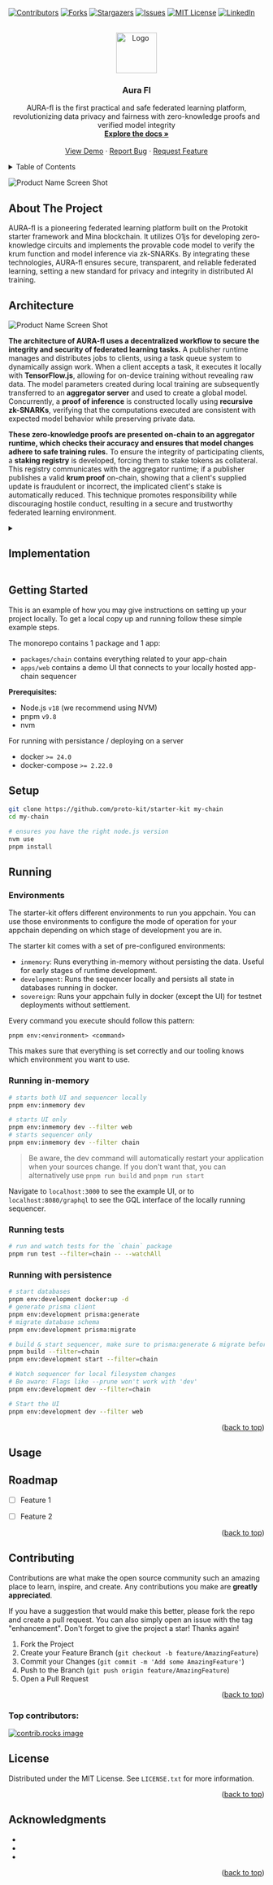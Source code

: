 <!-- Improved compatibility of back to top link: See: https://github.com/othneildrew/Best-README-Template/pull/73 -->
<a id="readme-top"></a>
<!--
*** Thanks for checking out the Best-README-Template. If you have a suggestion
*** that would make this better, please fork the repo and create a pull request
*** or simply open an issue with the tag "enhancement".
*** Don't forget to give the project a star!
*** Thanks again! Now go create something AMAZING! :D
-->



<!-- PROJECT SHIELDS -->
<!--
*** I'm using markdown "reference style" links for readability.
*** Reference links are enclosed in brackets [ ] instead of parentheses ( ).
*** See the bottom of this document for the declaration of the reference variables
*** for contributors-url, forks-url, etc. This is an optional, concise syntax you may use.
*** https://www.markdownguide.org/basic-syntax/#reference-style-links
-->
[![Contributors][contributors-shield]][contributors-url]
[![Forks][forks-shield]][forks-url]
[![Stargazers][stars-shield]][stars-url]
[![Issues][issues-shield]][issues-url]
[![MIT License][license-shield]][license-url]
[![LinkedIn][linkedin-shield]][linkedin-url]



<!-- PROJECT LOGO -->
<br />
<div align="center">
  <a href="https://github.com/utkarshdagoat/Aura-Fl">
    <img src="images/logo.png" alt="Logo" width="80" height="80">
  </a>

<h3 align="center">Aura Fl</h3>

  <p align="center">
    AURA-fl is the first practical and safe federated learning platform, revolutionizing data privacy and fairness with zero-knowledge proofs and verified model integrity
    <br />
    <a href="https://github.com/utkarshdagoat/Aura-Fl"><strong>Explore the docs »</strong></a>
    <br />
    <br />
    <a href="https://github.com/utkarshdagoat/Aura-Fl">View Demo</a>
    ·
    <a href="https://github.com/utkarshdagoat/Aura-Fl/issues/new?labels=bug&template=bug-report---.md">Report Bug</a>
    ·
    <a href="https://github.com/utkarshdagoat/Aura-Fl/issues/new?labels=enhancement&template=feature-request---.md">Request Feature</a>
  </p>
</div>



<!-- TABLE OF CONTENTS -->
<details>
  <summary>Table of Contents</summary>
  <ol>
    <li>
      <a href="#about-the-project">About The Project</a>
      <ul>
        <li><a href="#built-with">Built With</a></li>
      </ul>
    </li>
    <li>
      <a href="#getting-started">Getting Started</a>
      <ul>
        <li><a href="#prerequisites">Prerequisites</a></li>
        <li><a href="#installation">Installation</a></li>
      </ul>
    </li>
    <li><a href="#usage">Usage</a></li>
    <li><a href="#roadmap">Roadmap</a></li>
    <li><a href="#contributing">Contributing</a></li>
    <li><a href="#license">License</a></li>
    <li><a href="#contact">Contact</a></li>
    <li><a href="#acknowledgments">Acknowledgments</a></li>
  </ol>
</details>



![Product Name Screen Shot][product-screenshot]
## About The Project
AURA-fl is a pioneering federated learning platform built on the Protokit starter framework and Mina blockchain. It utilizes O1js for developing zero-knowledge circuits and implements the provable code model to verify the krum function and model inference via zk-SNARKs. By integrating these technologies, AURA-fl ensures secure, transparent, and reliable federated learning, setting a new standard for privacy and integrity in distributed AI training.
## Architecture
![Product Name Screen Shot][architecture]

**The architecture of AURA-fl uses a decentralized workflow to secure the integrity and security of federated learning tasks.** A publisher runtime manages and distributes jobs to clients, using a task queue system to dynamically assign work. When a client accepts a task, it executes it locally with **TensorFlow.js**, allowing for on-device training without revealing raw data. The model parameters created during local training are subsequently transferred to an **aggregator server** and used to create a global model. Concurrently, a **proof of inference** is constructed locally using **recursive zk-SNARKs**, verifying that the computations executed are consistent with expected model behavior while preserving private data.

**These zero-knowledge proofs are presented on-chain to an aggregator runtime, which checks their accuracy and ensures that model changes adhere to safe training rules.** To ensure the integrity of participating clients, a **staking registry** is developed, forcing them to stake tokens as collateral. This registry communicates with the aggregator runtime; if a publisher publishes a valid **krum proof** on-chain, showing that a client's supplied update is fraudulent or incorrect, the implicated client's stake is automatically reduced. This technique promotes responsibility while discouraging hostile conduct, resulting in a secure and trustworthy federated learning environment.
<details>
  <summary><h2>Implementation</h2></summary>
    <details>
    <summary>Runtime Modules</summary>
    </details>
    <details>
    <summary>ZK Program</summary>
    </details>
</details>


<!-- GETTING STARTED -->
## Getting Started

This is an example of how you may give instructions on setting up your project locally.
To get a local copy up and running follow these simple example steps.



The monorepo contains 1 package and 1 app:

- `packages/chain` contains everything related to your app-chain
- `apps/web` contains a demo UI that connects to your locally hosted app-chain sequencer

**Prerequisites:**

- Node.js `v18` (we recommend using NVM)
- pnpm `v9.8`
- nvm

For running with persistance / deploying on a server
- docker `>= 24.0`
- docker-compose `>= 2.22.0`

## Setup

```zsh
git clone https://github.com/proto-kit/starter-kit my-chain
cd my-chain

# ensures you have the right node.js version
nvm use
pnpm install
```

## Running

### Environments

The starter-kit offers different environments to run you appchain.
You can use those environments to configure the mode of operation for your appchain depending on which stage of development you are in.

The starter kit comes with a set of pre-configured environments:
- `inmemory`: Runs everything in-memory without persisting the data. Useful for early stages of runtime development.
- `development`: Runs the sequencer locally and persists all state in databases running in docker. 
- `sovereign`: Runs your appchain fully in docker (except the UI) for testnet deployments without settlement.

Every command you execute should follow this pattern:

`pnpm env:<environment> <command>`

This makes sure that everything is set correctly and our tooling knows which environment you want to use.

### Running in-memory

```zsh
# starts both UI and sequencer locally
pnpm env:inmemory dev

# starts UI only
pnpm env:inmemory dev --filter web
# starts sequencer only
pnpm env:inmemory dev --filter chain
```

> Be aware, the dev command will automatically restart your application when your sources change. 
> If you don't want that, you can alternatively use `pnpm run build` and `pnpm run start`

Navigate to `localhost:3000` to see the example UI, or to `localhost:8080/graphql` to see the GQL interface of the locally running sequencer.

### Running tests
```zsh
# run and watch tests for the `chain` package
pnpm run test --filter=chain -- --watchAll
```

### Running with persistence

```zsh
# start databases
pnpm env:development docker:up -d
# generate prisma client
pnpm env:development prisma:generate
# migrate database schema
pnpm env:development prisma:migrate

# build & start sequencer, make sure to prisma:generate & migrate before
pnpm build --filter=chain
pnpm env:development start --filter=chain

# Watch sequencer for local filesystem changes
# Be aware: Flags like --prune won't work with 'dev'
pnpm env:development dev --filter=chain

# Start the UI
pnpm env:development dev --filter web
```


<p align="right">(<a href="#readme-top">back to top</a>)</p>



<!-- USAGE EXAMPLES -->
## Usage



<!-- ROADMAP -->
## Roadmap

- [ ] Feature 1
- [ ] Feature 2


<p align="right">(<a href="#readme-top">back to top</a>)</p>



<!-- CONTRIBUTING -->
## Contributing

Contributions are what make the open source community such an amazing place to learn, inspire, and create. Any contributions you make are **greatly appreciated**.

If you have a suggestion that would make this better, please fork the repo and create a pull request. You can also simply open an issue with the tag "enhancement".
Don't forget to give the project a star! Thanks again!

1. Fork the Project
2. Create your Feature Branch (`git checkout -b feature/AmazingFeature`)
3. Commit your Changes (`git commit -m 'Add some AmazingFeature'`)
4. Push to the Branch (`git push origin feature/AmazingFeature`)
5. Open a Pull Request

<p align="right">(<a href="#readme-top">back to top</a>)</p>

### Top contributors:

<a href="https://github.com/utkarshdagoat/Aura-Fl/graphs/contributors">
  <img src="https://contrib.rocks/image?repo=utkarshdagoat/Aura-Fl" alt="contrib.rocks image" />
</a>



<!-- LICENSE -->
## License

Distributed under the MIT License. See `LICENSE.txt` for more information.

<p align="right">(<a href="#readme-top">back to top</a>)</p>






<!-- ACKNOWLEDGMENTS -->
## Acknowledgments

* []()
* []()
* []()

<p align="right">(<a href="#readme-top">back to top</a>)</p>



<!-- MARKDOWN LINKS & IMAGES -->
<!-- https://www.markdownguide.org/basic-syntax/#reference-style-links -->
[contributors-shield]: https://img.shields.io/github/contributors/utkarshdagoat/Aura-Fl.svg?style=for-the-badge
[contributors-url]: https://github.com/utkarshdagoat/Aura-Fl/graphs/contributors
[forks-shield]: https://img.shields.io/github/forks/utkarshdagoat/Aura-Fl.svg?style=for-the-badge
[forks-url]: https://github.com/utkarshdagoat/Aura-Fl/network/members
[stars-shield]: https://img.shields.io/github/stars/utkarshdagoat/Aura-Fl.svg?style=for-the-badge
[stars-url]: https://github.com/utkarshdagoat/Aura-Fl/stargazers
[issues-shield]: https://img.shields.io/github/issues/utkarshdagoat/Aura-Fl.svg?style=for-the-badge
[issues-url]: https://github.com/utkarshdagoat/Aura-Fl/issues
[license-shield]: https://img.shields.io/github/license/utkarshdagoat/Aura-Fl.svg?style=for-the-badge
[license-url]: https://github.com/utkarshdagoat/Aura-Fl/blob/master/LICENSE.txt
[linkedin-shield]: https://img.shields.io/badge/-LinkedIn-black.svg?style=for-the-badge&logo=linkedin&colorB=555
[linkedin-url]: https://linkedin.com/in/linkedin_username
[product-screenshot]: images/screenshot.png
[architecture]: images/architecture.png
